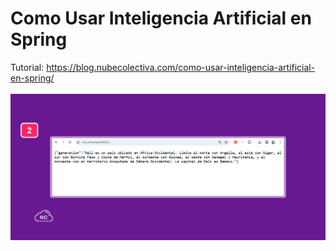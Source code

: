 # Como Usar Inteligencia Artificial en Spring
Tutorial: https://blog.nubecolectiva.com/como-usar-inteligencia-artificial-en-spring/
<br><br>
![Como Usar Inteligencia Artificial en Spring](https://raw.githubusercontent.com/collectivecloudperu/spring-ia/main/inteligencia-artificial-respondiendo-en-spring-framework.png)
